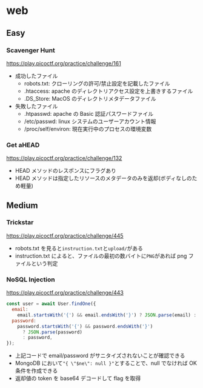 # web

## Easy

### Scavenger Hunt

https://play.picoctf.org/practice/challenge/161

- 成功したファイル
  - robots.txt: クローリングの許可/禁止設定を記載したファイル
  - .htaccess: apache のディレクトリアクセス設定を上書きするファイル
  - .DS_Store: MacOS のディレクトリメタデータファイル
- 失敗したファイル
  - .htpasswd: apache の Basic 認証パスワードファイル
  - /etc/passwd: linux システムのユーザーアカウント情報
  - /proc/self/environ: 現在実行中のプロセスの環境変数

### Get aHEAD

https://play.picoctf.org/practice/challenge/132

- HEAD メソッドのレスポンスにフラグあり
- HEAD メソッドは指定したリソースのメタデータのみを返却(ボディなしのため軽量)

## Medium

### Trickstar

https://play.picoctf.org/practice/challenge/445

- robots.txt を見ると`instruction.txt`と`upload/`がある
- instruction.txt によると、ファイルの最初の数バイトに`PNG`があれば png ファイルという判定

### NoSQL Injection

https://play.picoctf.org/practice/challenge/443

```js
const user = await User.findOne({
  email:
    email.startsWith('{') && email.endsWith('}') ? JSON.parse(email) : email,
  password:
    password.startsWith('{') && password.endsWith('}')
      ? JSON.parse(password)
      : password,
});
```

- 上記コードで email/password がサニタイズされないことが確認できる
- MongoDB において`"{ \"$ne\": null }"`とすることで、null でなければ OK 条件を作成できる
- 返却値の token を base64 デコードして flag を取得

